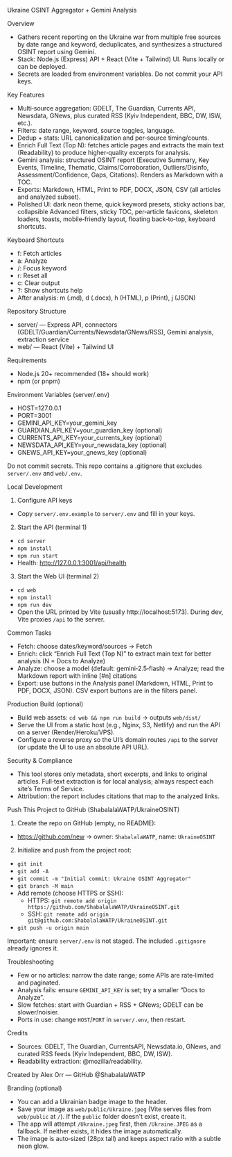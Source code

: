 Ukraine OSINT Aggregator + Gemini Analysis

Overview
- Gathers recent reporting on the Ukraine war from multiple free sources by date range and keyword, deduplicates, and synthesizes a structured OSINT report using Gemini.
- Stack: Node.js (Express) API + React (Vite + Tailwind) UI. Runs locally or can be deployed.
- Secrets are loaded from environment variables. Do not commit your API keys.

Key Features
- Multi‑source aggregation: GDELT, The Guardian, Currents API, Newsdata, GNews, plus curated RSS (Kyiv Independent, BBC, DW, ISW, etc.).
- Filters: date range, keyword, source toggles, language.
- Dedup + stats: URL canonicalization and per‑source timing/counts.
- Enrich Full Text (Top N): fetches article pages and extracts the main text (Readability) to produce higher‑quality excerpts for analysis.
- Gemini analysis: structured OSINT report (Executive Summary, Key Events, Timeline, Thematic, Claims/Corroboration, Outliers/Disinfo, Assessment/Confidence, Gaps, Citations). Renders as Markdown with a TOC.
- Exports: Markdown, HTML, Print to PDF, DOCX, JSON, CSV (all articles and analyzed subset).
- Polished UI: dark neon theme, quick keyword presets, sticky actions bar, collapsible Advanced filters, sticky TOC, per‑article favicons, skeleton loaders, toasts, mobile‑friendly layout, floating back‑to‑top, keyboard shortcuts.

Keyboard Shortcuts
- f: Fetch articles
- a: Analyze
- /: Focus keyword
- r: Reset all
- c: Clear output
- ?: Show shortcuts help
- After analysis: m (.md), d (.docx), h (HTML), p (Print), j (JSON)

Repository Structure
- server/ — Express API, connectors (GDELT/Guardian/Currents/Newsdata/GNews/RSS), Gemini analysis, extraction service
- web/ — React (Vite) + Tailwind UI

Requirements
- Node.js 20+ recommended (18+ should work)
- npm (or pnpm)

Environment Variables (server/.env)
- HOST=127.0.0.1
- PORT=3001
- GEMINI_API_KEY=your_gemini_key
- GUARDIAN_API_KEY=your_guardian_key (optional)
- CURRENTS_API_KEY=your_currents_key (optional)
- NEWSDATA_API_KEY=your_newsdata_key (optional)
- GNEWS_API_KEY=your_gnews_key (optional)

Do not commit secrets. This repo contains a .gitignore that excludes `server/.env` and `web/.env`.

Local Development
1) Configure API keys
- Copy `server/.env.example` to `server/.env` and fill in your keys.

2) Start the API (terminal 1)
- `cd server`
- `npm install`
- `npm run start`
- Health: http://127.0.0.1:3001/api/health

3) Start the Web UI (terminal 2)
- `cd web`
- `npm install`
- `npm run dev`
- Open the URL printed by Vite (usually http://localhost:5173). During dev, Vite proxies `/api` to the server.

Common Tasks
- Fetch: choose dates/keyword/sources → Fetch
- Enrich: click “Enrich Full Text (Top N)” to extract main text for better analysis (N = Docs to Analyze)
- Analyze: choose a model (default: gemini‑2.5‑flash) → Analyze; read the Markdown report with inline [#n] citations
- Export: use buttons in the Analysis panel (Markdown, HTML, Print to PDF, DOCX, JSON). CSV export buttons are in the filters panel.

Production Build (optional)
- Build web assets: `cd web && npm run build` → outputs `web/dist/`
- Serve the UI from a static host (e.g., Nginx, S3, Netlify) and run the API on a server (Render/Heroku/VPS).
- Configure a reverse proxy so the UI’s domain routes `/api` to the server (or update the UI to use an absolute API URL).

Security & Compliance
- This tool stores only metadata, short excerpts, and links to original articles. Full‑text extraction is for local analysis; always respect each site’s Terms of Service.
- Attribution: the report includes citations that map to the analyzed links.

Push This Project to GitHub (ShabalalaWATP/UkraineOSINT)
1) Create the repo on GitHub (empty, no README):
- https://github.com/new → owner: `ShabalalaWATP`, name: `UkraineOSINT`

2) Initialize and push from the project root:
- `git init`
- `git add -A`
- `git commit -m "Initial commit: Ukraine OSINT Aggregator"`
- `git branch -M main`
- Add remote (choose HTTPS or SSH):
  - HTTPS: `git remote add origin https://github.com/ShabalalaWATP/UkraineOSINT.git`
  - SSH:   `git remote add origin git@github.com:ShabalalaWATP/UkraineOSINT.git`
- `git push -u origin main`

Important: ensure `server/.env` is not staged. The included `.gitignore` already ignores it.

Troubleshooting
- Few or no articles: narrow the date range; some APIs are rate‑limited and paginated.
- Analysis fails: ensure `GEMINI_API_KEY` is set; try a smaller “Docs to Analyze”.
- Slow fetches: start with Guardian + RSS + GNews; GDELT can be slower/noisier.
- Ports in use: change `HOST`/`PORT` in `server/.env`, then restart.

Credits
- Sources: GDELT, The Guardian, CurrentsAPI, Newsdata.io, GNews, and curated RSS feeds (Kyiv Independent, BBC, DW, ISW).
- Readability extraction: @mozilla/readability.

Created by Alex Orr — GitHub @ShabalalaWATP

Branding (optional)
- You can add a Ukrainian badge image to the header.
- Save your image as `web/public/Ukraine.jpeg` (Vite serves files from `web/public` at `/`). If the `public` folder doesn't exist, create it.
- The app will attempt `/Ukraine.jpeg` first, then `/Ukraine.JPEG` as a fallback. If neither exists, it hides the image automatically.
- The image is auto‑sized (28px tall) and keeps aspect ratio with a subtle neon glow.
